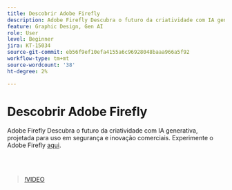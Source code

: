 ```yaml
---
title: Descobrir Adobe Firefly
description: Adobe Firefly Descubra o futuro da criatividade com IA generativa
feature: Graphic Design, Gen AI
role: User
level: Beginner
jira: KT-15034
source-git-commit: eb56f9ef10efa4155a6c96928048baaa966a5f92
workflow-type: tm+mt
source-wordcount: '38'
ht-degree: 2%

---
```


# Descobrir Adobe Firefly

Adobe Firefly Descubra o futuro da criatividade com IA generativa, projetada para uso em segurança e inovação comerciais. Experimente o Adobe Firefly [aqui](https://firefly.adobe.com/).

<br> 

>[!VIDEO](https://video.tv.adobe.com/v/3427606?quality=12&learn=on&hidetitle=true)

